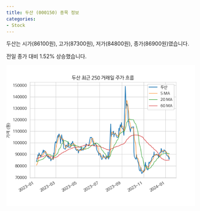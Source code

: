 ```yaml
---
title: 두산 (000150) 종목 정보
categories:
- Stock
---
```


두산는 시가(86100원), 고가(87300원), 저가(84800원), 종가(86900원)였습니다.

전일 종가 대비 1.52% 상승했습니다.

<!-- more -->

![000150](/assets/images/stock/000150.png)